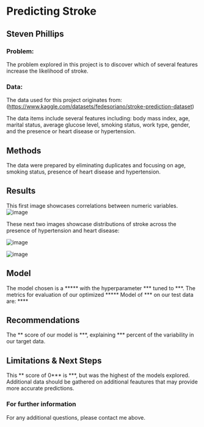 # Predicting Stroke
## Steven Phillips
### Problem:
The problem explored in this project is to discover which of several features increase the likelihood of stroke.
### Data:
The data used for this project originates from:
(https://www.kaggle.com/datasets/fedesoriano/stroke-prediction-dataset)

The data items include several features including: body mass index, age, marital status, average glucose level, smoking status, work type, gender, and the presence or heart disease or hypertension.
## Methods
The data were prepared by eliminating duplicates and focusing on age, smoking status, presence of heart disease and hypertension.
## Results 
This first image showcases correlations between numeric variables.
![image](https://user-images.githubusercontent.com/113748627/204377253-5f546f19-2713-4d47-a298-b413e51702f9.png)

These next two images showcase distributions of stroke across the presence of hypertension and heart disease:

![image](https://user-images.githubusercontent.com/113748627/204377730-e30b0dc0-06af-4584-986a-82e5c06f83a7.png)

![image](https://user-images.githubusercontent.com/113748627/204377626-3d838a2c-05a8-4d67-80a7-309d13f38286.png)

## Model
The model chosen is a ***** with the hyperparameter *** tuned to ***.
The metrics for evaluation of our optimized ***** Model of *** on our test data are: ****
## Recommendations
The ** score of our model is ***, explaining *** percent of the variability in our target data.
## Limitations & Next Steps
This ** score of 0*** is ***, but was the highest of the models explored.  Additional data should be gathered on additional feautures that may provide more accurate predictions.
### For further information
For any additional questions, please contact me above.
